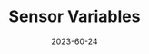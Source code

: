 ---
title: Sensor Variables
description: In this tutorial, learn about the built-in variables that allow you to access values from the Micro:Bit sensors. The Micro:Bit has two types of sensor variables--Boolean (true/false) variables, and continuous (number) variables.
type: block
authors: Jon Stapleton
date: 2023-60-24
video: sensor-variables
---
